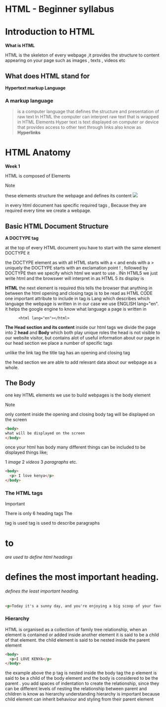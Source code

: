 # HTML - Beginner syllabus
# Introduction to HTML
**What is HTML**

HTML is the skeleton of every webpage ,it provides the structure to content appearing on your page such as images , texts , videos etc

## What does HTML stand for ##
__Hypertext markup Language__
### A markup language ##
> is a computer language that defines the structure and presentation of raw text
> In HTML the computer can interpret raw text that is wrapped in HTML Elements
> Hyper text is text displayed on computer or device that provides access to other text through links also know as **Hyperlinks**

# HTML Anatomy
 **Week 1**

HTML is composed of Elements
>[!NOTE]
these elements structure the webpage and defines its content
![](https://curriculum-content.s3.amazonaws.com/html-basics/welcome-to-html/Image_48_HTMLBannerGraphic.png)                        

in every html document has specific required tags , Because they are required every time we create a webpage.

## Basic HTML Document Structure
**A DOCTYPE tag** 
<!DOCTYPE html>
at the top of every HTML document you have to start with the same element DOCTYPE
it 

the DOCTYPE element as with all HTML starts with a < and ends with a > uniquely the DOCTYPE starts with an exclamation point ! , followed by DOCTYPE then we specify which html we want to use . INn HTML5 we just write html and the browswer will interpret in as HTML 5
its display is <!DOCTYPE html>

**HTML**
the next element is required <html>this tells the browser that anything in between the html opening and closing tags is to be read as HTML CODE
one important attribute to include in <html>tag is Lang which describes which language the webpage is written in in our case we use ENGLISH lang="en". it helps the google engine to know what language a page is written in

          <html lang="en"></html>

**The Head section and its content**
inside our html tags we divide the page into 2 __head__  and __Body__ which both play unique roles
the head is not visible to our website visitor, but contains alot of useful information about our page
in our head section we place a number of specific tags
<links>
<title>

**Links**
the <link>tag is for importing files



**Title**
the<title> is where the title of your webpage goes in , text added inside the title tag will appear on the browser tab
<title>Story about my school</title>
unlike the link tag the title tag has an opening and closing tag

the head section we are able to add relevant data about our webpage as a whole.

## The Body 
one key HTML elements we use to build webpages is the body element
>[!NOTE]
>only content inside the opening and closing body tag will be displayed on the screen
```HTML
<body>
what will be displayed on the screen
</body>
```

once your html has body many different things can be included to be displayed things like;

1 *image*
2 *videos*
3 *paragraphs* etc.

```html
<body>
  <p> I love kenya</p>
</body> 
```
### The HTML tags

> [!IMPORTANT]
> There is only 6 heading tags 
> The <p> tag is used tag is used to describe  paragraphs
> <h1> to <h6> are used to define html headings
> <h1> defines the most important heading.
> <h6> defines the least important heading.

```html
<p>Today it's a sunny day, and you're enjoying a big scoop of your favorite ice cream. It's sweet, and creamy What’s your favorite flavor?</p>
```

### Hierarchy

HTML is organised as a collection of family tree relationship,
when an element is contained or added inside another element it is said to be a child of that element.
the child element is said to be nested inside the parent element

```html
<body>
  <p>I LOVE KENYA</p>
</body>
```
the example above the p tag is nested inside the body tag the p element is said to be a child of the body element and the body is considered to be the parent . you add spaces of indentation to create the relationship,
since they can be different levels of nesting the relationship between parent and children is know as hierarchy
understanding hierarchy is important because child element can inherit behaviour and styling from their parent element
